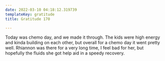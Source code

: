 ```yaml
---
date: 2022-03-10 04:18:12.319739
templateKey: gratitude
title: Gratitude 170

---
```


Today was chemo day, and we made it through.  The kids were high energy
and kinda building on each other, but overall for a chemo day it went
pretty well.  Rhiannon was there for a very long time, I feel bad for
her, but hopefully the fluids she got help aid in a speedy recovery.

